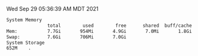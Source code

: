 Wed Sep 29 05:36:39 AM MDT 2021
```bash
System Memory
               total        used        free      shared  buff/cache   available
Mem:           7.7Gi       954Mi       4.9Gi       7.0Mi       1.8Gi       6.4Gi
Swap:          7.6Gi       706Mi       7.0Gi
System Storage
652M	.
```

